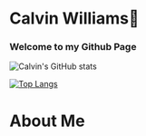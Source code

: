 # Calvin Williams👋


<!--
**Badial5/Badial5** is a ✨ _special_ ✨ repository because its `README.md` (this file) appears on your GitHub profile.

Here are some ideas to get you started:

- 🔭 I’m currently working on ...
- 🌱 I’m currently learning ...
- 👯 I’m looking to collaborate on ...
- 🤔 I’m looking for help with ...
- 💬 Ask me about ...
- 📫 How to reach me: ...
- 😄 Pronouns: ...
- ⚡ Fun fact: ...
-->


<!--START_SECTION:activity-->


### Welcome to my Github Page


<!-- This is the card Stats -->
<!-- This state does not count private respository thats why I commented it -->
<!-- [![Anurag's GitHub stats](https://github-readme-stats.vercel.app/api?username=Badial5)](https://github.com/anuraghazra/github-readme-stats) -->




<!-- Adding private contributions count to total commits count this one does not show icon and theme -->
<!-- ![Anurag's GitHub stats](https://github-readme-stats.vercel.app/api?username=Badial5&count_private=true) -->

![Calvin's GitHub stats](https://github-readme-stats.vercel.app/api?username=Badial5&show_icons=true&theme=radical)


<!--This Pin my repositories -->
<!-- [![Readme Card](https://github-readme-stats.vercel.app/api/pin/?username=Badial5&repo=github-readme-stats&show_owner=true)](https://github.com/anuraghazra/github-readme-stats) -->


<!-- This is my most used language -->
[![Top Langs](https://github-readme-stats.vercel.app/api/top-langs/?username=Badial5)](https://github.com/Badial5/github-readme-stats)

# About Me
